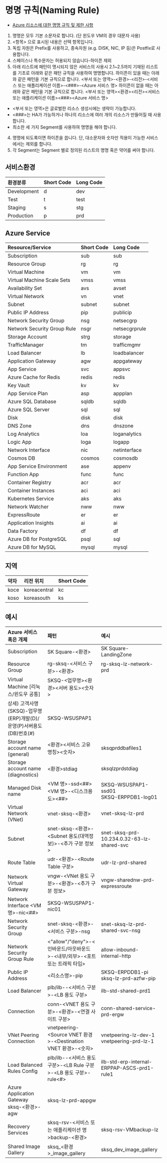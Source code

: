 # 명명 규칙(Naming Rule)
* [Azure 리소스에 대한 명명 규칙 및 제한 사항](https://docs.microsoft.com/ko-kr/azure/azure-resource-manager/management/resource-name-rules)


1. 명명은 모두 기본 소문자로 합니다. (단 윈도우 VM의 경우 대문자 사용)
2. <항목> 으로 표시된 내용은 선택 항목입니다.
3. 독립 자원은 Prefix를 사용하고, 종속자원 (e.g. DISK, NIC, IP 등)은 Postfix로 사용합니다.
2. 스페이스나 특수문자는 허용되지 않습니다-하이픈 제외
3. 아래 리스트에 패턴이 명시되지 않은 서비스의 사용시 2.1~2.5까지 기재된 리스트를 기초로 아래와 같은 패턴 규칙을 사용하여 명명합니다.
하이픈이 있을 때는 아래와 같은 패턴을 기본 규칙으로 합니다.
<부서 또는 영역>-<환경>-<리전>-<서비스 또는 애플리케이션 이름>-<###>-<Azure 서비스 명>
하이픈이 없을 때는 아래와 같은 패턴을 기본 규칙으로 합니다.
<부서 또는 영역><환경><리전><서비스 또는 애플리케이션 이름><###><Azure 서비스 명> 
  * <부서 또는 영역>은 글로벌한 리소스 생성시에는 생략이 가능합니다.
  * <###>는 HA가 가능하거나 하나의 리소스에 여러 개의 리소스가 만들어질 때 사용합니다.
  * 최소한 세 가지 Segment를 사용하여 명명을 해야 합니다.
4. 명명에 되도록이면 하이픈을 씁니다. 단, 대소문자와 숫자만 적용이 가능한 서비스에서는 제외를 합니다.
5. 각 Segment는 Segment 별로 정의된 리스트의 명명 혹은 약어를 써야 합니다.


## 서비스환경
| 환경분류 | Short Code | Long Code |  
|:---|:---|:---|
| Development |	d	| dev |
| Test | t | test |
| Staging | s	| stg |
| Production | p | prd |

## Azure Service
| Resource/Service | Short Code | Long Code |  
|:---|:---|:---|
| Subscription | sub | sub |
| Resource Group | rg | rg |
| Virtual Machine | vm | vm |
| Virtual Machine Scale Sets | vmss | vmss |
| Availability Set | avs | avset |
| Virtual Network | vn | vnet |
| Subnet | subnet | subnet
| Public IP Address  | pip | publicip |
| Network Security Group | nsg | netsecgrp |
| Network Security Group Rule | nsgr | netsecgrprule
| Storage Account | strg | storage |
| TrafficManager | tm | trafficmgmr | 
| Load Balancer | lb | loadbalancer | 
| Application Gateway | agw | appgateway |
| App Service| svc | appsvc |
| Azure Cache for Redis | redis | redis | 
| Key Vault | kv | kv |
| App Service Plan | asp | appplan
| Azure SQL Database | sqldb | sqldb |
| Azure SQL Server | sql | sql |
| Disk | disk | disk |
| DNS Zone | dns | dnszone |
| Log Analytics | loa | loganalytics |
| Logic App | loga | logapp |
| Network Interface | nic | netinterface |
| Cosmos DB | cosmos | cosmosdb |
| App Service Environment | ase	| appenv |
| Function App | func | func |
| Container Registry | acr | acr |
| Container Instances | aci | aci |
| Kubernetes Service | aks | aks |
| Network Watcher | nww | nww | 
| ExpressRoute | er | er |
| Application Insights | ai | ai
| Data Factory | df | df |
| Azure DB for PostgreSQL | psql | sql |
| Azure DB for MySQL | mysql | mysql |

## 지역
| 약자 | 리전 위치 | Short Code |  
|:---|:---|:---|
| koce | koreacentral | kc | 
| koso | koreasouth | ks |

## 예시
| Azure 서비스 혹은 개체 | 패턴 | 예시 |
|:---|:---|:---|
| Subscription | SK Square-<환경> | SK Square-LandingZone |  
| Resource Group | rg-sksq-<서비스 구분>-<환경> | rg-sksq-lz-network-prd | 
| Virtual Machine	[리눅스/윈도우 공통] | SKSQ-<업무명><환경><서버 용도><숫자>
상세) 고객사명(SKSQ)-업무명(ERP)개발(D)/운영(P)서버용도(DB)번호(#) | SKSQ-WSUSPAP1 |
| Storage account name (general) | <sksq><환경><서비스 고유 명칭><숫자> | sksqprddbafiles1 |
| Storage account name (diagnostics) |<sksq><환경>stdiag | sksqlzprdstdiag |  
| Managed Disk name | <VM 명>-ssd<##> </br> <VM 명>-<디스크용도><##> | SKSQ-WSUSPAP1-ssd01 </br> SKSQ-ERPPDB1-log01 | 
| Virtual Network (VNet) | vnet-sksq-<환경> | vnet-sksq-lz-prd |
| Subnet | snet-sksq-<환경>-<Subnet 용도(대역정보)>-<추가 구분 정보> | snet-sksq-prd-10.234.0.32-63-lz-shared-svc |
| Route Table	| udr-<환경>-<Route Table 구분> | udr-lz-prd-shared |
| Network Virtual Gateway | vngw-<VNet 용도 구분>-<환경>-<추가 구분 정보> | vngw-sharednw-prd-expressroute | 
| Network Interface	<VM명>-nic<##> | SKSQ-WSUSPAP1-nic01 |
| Network Security Group | snet-sksq-<환경>-<서비스 구분>-nsg | snet-sksq-lz-prd-shared-svc-nsg | 
| Network Security Group Rule | <"allow"/"deny">-<인바운드/아웃바운드>-<내부/외부>-<포트 또는 트래픽 타입> | allow-inbound-internal-http | 
| Public IP Address | <리소스명>-pip | SKSQ-ERPDDB1-pi </br> sksq-lz-prd-azfw-pip |  
| Load Balancer | plb/ilb-<SKU Type>-<서비스 구분>-<LB 용도 구분> | ilb-std-shared-prd1 | 
| Connection | conn-<VNET 용도 구분>-<환경>-<연결 사이트 구분> | conn-shared-service-prd-ergw |  
| VNet Peering Connection | vnetpeering-<Source VNET 환경>-<Destination VNET 환경>-<숫자> | vnetpeering-lz-dev-1 </br> vnetpeering-prd-lz-1 |  
| Load Balanced Rules Config | plb/ilb-<SKU Type>-<서비스 용도 구분>-<LB Rule 구분>-<LB 용도 구분>-rule<#> | ilb-std-erp-internal-ERPPAP-ASCS-prd1-rule1 |  
| Azure Application Gateway	sksq-<환경>-agw | sksq-lz-prd-appgw | 
| Recovery Services | sksq-rsv-<서비스 또는 애플리케이션 명>backup-<환경> | sksq-rsv-VMbackup-lz | 
| Shared Image Gallery | sksq_<환경>_image_gallery | sksq_dev_image_gallery |
